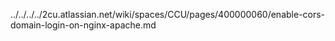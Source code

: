 ../../../../2cu.atlassian.net/wiki/spaces/CCU/pages/400000060/enable-cors-domain-login-on-nginx-apache.md